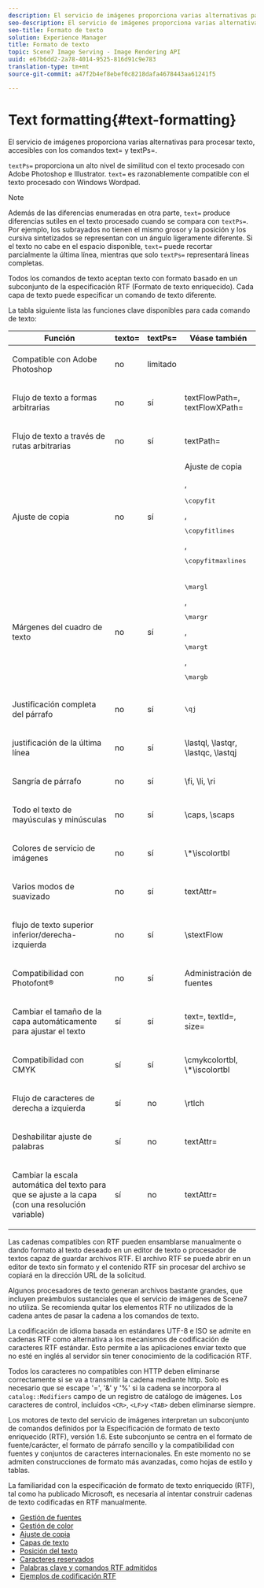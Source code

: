 ```yaml
---
description: El servicio de imágenes proporciona varias alternativas para procesar texto, accesibles con los comandos text= y textPs=.
seo-description: El servicio de imágenes proporciona varias alternativas para procesar texto, accesibles con los comandos text= y textPs=.
seo-title: Formato de texto
solution: Experience Manager
title: Formato de texto
topic: Scene7 Image Serving - Image Rendering API
uuid: e67b6dd2-2a78-4014-9525-816d91c9e783
translation-type: tm+mt
source-git-commit: a47f2b4ef8ebef0c8218dafa4678443aa61241f5

---
```



# Text formatting{#text-formatting}

El servicio de imágenes proporciona varias alternativas para procesar texto, accesibles con los comandos text= y textPs=.

`textPs=` proporciona un alto nivel de similitud con el texto procesado con Adobe Photoshop e Illustrator. `text=` es razonablemente compatible con el texto procesado con Windows Wordpad.

>[!NOTE]
>
>Además de las diferencias enumeradas en otra parte, `text=` produce diferencias sutiles en el texto procesado cuando se compara con `textPs=`. Por ejemplo, los subrayados no tienen el mismo grosor y la posición y los cursiva sintetizados se representan con un ángulo ligeramente diferente. Si el texto no cabe en el espacio disponible, `text=` puede recortar parcialmente la última línea, mientras que solo `textPs=` representará líneas completas.

Todos los comandos de texto aceptan texto con formato basado en un subconjunto de la especificación RTF (Formato de texto enriquecido). Cada capa de texto puede especificar un comando de texto diferente.

La tabla siguiente lista las funciones clave disponibles para cada comando de texto:

<table id="table_9C41CBDA94C24805B538E5049B0137C6"> 
 <thead> 
  <tr> 
   <th class="entry"> <b> Función</b> </th> 
   <th class="entry"> <b> texto=</b> </th> 
   <th class="entry"> <b> textPs=</b> </th> 
   <th class="entry"> <b> Véase también</b> </th> 
  </tr> 
 </thead>
 <tbody> 
  <tr> 
   <td> <p> Compatible con Adobe Photoshop </p> </td> 
   <td> <p> no </p> </td> 
   <td> <p> limitado </p> </td> 
   <td> <p> </p> </td> 
  </tr> 
  <tr> 
   <td> <p>Flujo de texto a formas arbitrarias </p> </td> 
   <td> <p>no </p> </td> 
   <td> <p>sí </p> </td> 
   <td> <p>textFlowPath=, textFlowXPath= </p> </td> 
  </tr> 
  <tr> 
   <td> <p>Flujo de texto a través de rutas arbitrarias </p> </td> 
   <td> <p>no </p> </td> 
   <td> <p>sí </p> </td> 
   <td> <p>textPath= </p> </td> 
  </tr> 
  <tr> 
   <td> <p>Ajuste de copia </p> </td> 
   <td> <p>no </p> </td> 
   <td> <p>sí </p> </td> 
   <td> Ajuste de copia <p>, <pre>\copyfit</pre>, <pre>\copyfitlines</pre>, <pre>\copyfitmaxlines</pre> </p> </td> 
  </tr> 
  <tr> 
   <td> <p>Márgenes del cuadro de texto </p> </td> 
   <td> <p>no </p> </td> 
   <td> <p>sí </p> </td> 
   <td> <p><pre>\margl</pre>, <pre>\margr</pre>, <pre>\margt</pre>, <pre>\margb</pre> </p> </td> 
  </tr> 
  <tr> 
   <td> <p>Justificación completa del párrafo </p> </td> 
   <td> <p>no </p> </td> 
   <td> <p>sí </p> </td> 
   <td> <p><pre>\qj</pre> </p> </td> 
  </tr> 
  <tr> 
   <td> <p>justificación de la última línea </p> </td> 
   <td> <p>no </p> </td> 
   <td> <p>sí </p> </td> 
   <td> <p>\lastql, \lastqr, \lastqc, \lastqj </p> </td> 
  </tr> 
  <tr> 
   <td> <p>Sangría de párrafo </p> </td> 
   <td> <p>no </p> </td> 
   <td> <p>sí </p> </td> 
   <td> <p>\fi, \li, \ri </p> </td> 
  </tr> 
  <tr> 
   <td> <p>Todo el texto de mayúsculas y minúsculas </p> </td> 
   <td> <p>no </p> </td> 
   <td> <p>sí </p> </td> 
   <td> <p>\caps, \scaps </p> </td> 
  </tr> 
  <tr> 
   <td> <p>Colores de servicio de imágenes </p> </td> 
   <td> <p>no </p> </td> 
   <td> <p>sí </p> </td> 
   <td> <p>\*\iscolortbl </p> </td> 
  </tr> 
  <tr> 
   <td> <p>Varios modos de suavizado </p> </td> 
   <td> <p>no </p> </td> 
   <td> <p>sí </p> </td> 
   <td> <p>textAttr= </p> </td> 
  </tr> 
  <tr> 
   <td> <p>flujo de texto superior inferior/derecha-izquierda </p> </td> 
   <td> <p>no </p> </td> 
   <td> <p>sí </p> </td> 
   <td> <p>\stextFlow </p> </td> 
  </tr> 
  <tr> 
   <td> <p>Compatibilidad con Photofont® </p> </td> 
   <td> <p>no </p> </td> 
   <td> <p>sí </p> </td> 
   <td> Administración de fuentes </td> 
  </tr> 
  <tr> 
   <td> <p>Cambiar el tamaño de la capa automáticamente para ajustar el texto </p> </td> 
   <td> <p>sí </p> </td> 
   <td> <p>sí </p> </td> 
   <td> <p>text=, textId=, size= </p> </td> 
  </tr> 
  <tr> 
   <td> <p>Compatibilidad con CMYK </p> </td> 
   <td> <p>sí </p> </td> 
   <td> <p>sí </p> </td> 
   <td> <p>\cmykcolortbl, \*\iscolortbl </p> </td> 
  </tr> 
  <tr> 
   <td> <p>Flujo de caracteres de derecha a izquierda </p> </td> 
   <td> <p>sí </p> </td> 
   <td> <p>no </p> </td> 
   <td> <p>\rtlch </p> </td> 
  </tr> 
  <tr> 
   <td> <p>Deshabilitar ajuste de palabras </p> </td> 
   <td> <p>sí </p> </td> 
   <td> <p>no </p> </td> 
   <td> <p>textAttr= </p> </td> 
  </tr> 
  <tr> 
   <td> <p>Cambiar la escala automática del texto para que se ajuste a la capa (con una resolución variable) </p> </td> 
   <td> <p>sí </p> </td> 
   <td> <p>no </p> </td> 
   <td> <p>textAttr= </p> </td> 
  </tr> 
 </tbody> 
</table>

Las cadenas compatibles con RTF pueden ensamblarse manualmente o dando formato al texto deseado en un editor de texto o procesador de textos capaz de guardar archivos RTF. El archivo RTF se puede abrir en un editor de texto sin formato y el contenido RTF sin procesar del archivo se copiará en la dirección URL de la solicitud.

Algunos procesadores de texto generan archivos bastante grandes, que incluyen preámbulos sustanciales que el servicio de imágenes de Scene7 no utiliza. Se recomienda quitar los elementos RTF no utilizados de la cadena antes de pasar la cadena a los comandos de texto.

La codificación de idioma basada en estándares UTF-8 e ISO se admite en cadenas RTF como alternativa a los mecanismos de codificación de caracteres RTF estándar. Esto permite a las aplicaciones enviar texto que no esté en inglés al servidor sin tener conocimiento de la codificación RTF.

Todos los caracteres no compatibles con HTTP deben eliminarse correctamente si se va a transmitir la cadena mediante http. Solo es necesario que se escape &#39;=&#39;, &#39;&amp;&#39; y &#39;%&#39; si la cadena se incorpora al `catalog::Modifiers` campo de un registro de catálogo de imágenes. Los caracteres de control, incluidos `<CR>`, `<LF>`y `<TAB>` deben eliminarse siempre.

Los motores de texto del servicio de imágenes interpretan un subconjunto de comandos definidos por la Especificación de formato de texto enriquecido (RTF), versión 1.6. Este subconjunto se centra en el formato de fuente/carácter, el formato de párrafo sencillo y la compatibilidad con fuentes y conjuntos de caracteres internacionales. En este momento no se admiten construcciones de formato más avanzadas, como hojas de estilo y tablas.

La familiaridad con la especificación de formato de texto enriquecido (RTF), tal como ha publicado Microsoft, es necesaria al intentar construir cadenas de texto codificadas en RTF manualmente.

* [Gestión de fuentes](r-font-handling.md)
* [Gestión de color](r-color-handling.md)
* [Ajuste de copia](r-copy-fitting.md)
* [Capas de texto](r-text-layers.md)
* [Posición del texto](r-text-positioning.md)
* [Caracteres reservados](r-reserved-characters.md)
* [Palabras clave y comandos RTF admitidos](c-supported-rtf-commands-and-keywords/c-supported-rtf-commands-and-keywords.md)
* [Ejemplos de codificación RTF](r-rtf-encoding-examples.md)
